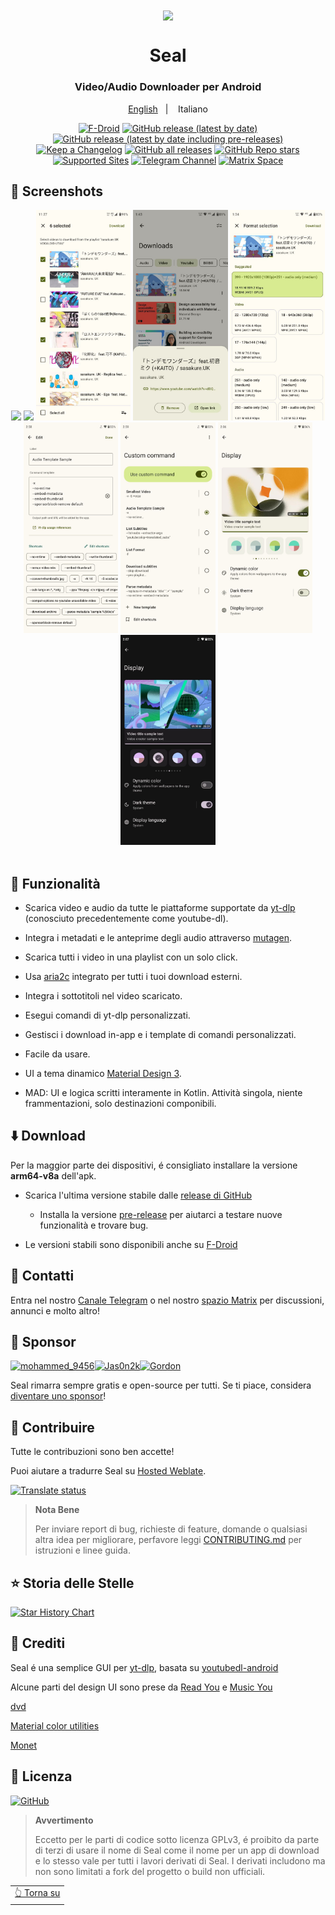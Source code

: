 <div align="center">

<img width="" src="fastlane/metadata/android/en-US/images/icon.png"  width=160 height=160  align="center">

# Seal

### Video/Audio Downloader per Android

<p align="center">
<a href="https://github.com/JunkFood02/Seal/blob/main/README.md">English</a>
&nbsp;&nbsp;| &nbsp;&nbsp;
Italiano
</p>


[![F-Droid](https://img.shields.io/f-droid/v/com.junkfood.seal?color=b4eb12&label=F-Droid&logo=fdroid&logoColor=1f78d2)](https://f-droid.org/en/packages/com.junkfood.seal)
[![GitHub release (latest by date)](https://img.shields.io/github/v/release/JunkFood02/Seal?color=black&label=Stable&logo=github)](https://github.com/JunkFood02/Seal/releases/latest/)
[![GitHub release (latest by date including pre-releases)](https://img.shields.io/github/v/release/JunkFood02/Seal?include_prereleases&label=Preview&logo=Github)](https://github.com/JunkFood02/Seal/releases/)
[![Keep a Changelog](https://img.shields.io/badge/Changelog-lightgray?style=flat&color=gray&logo=keep-a-changelog)](https://github.com/JunkFood02/Seal/blob/main/CHANGELOG.md)
[![GitHub all releases](https://img.shields.io/github/downloads/JunkFood02/Seal/total?label=Downloads&logo=github)](https://github.com/JunkFood02/Seal/releases/)
[![GitHub Repo stars](https://img.shields.io/github/stars/JunkFood02/Seal?color=informational&label=Stars)](https://github.com/JunkFood02/Seal/stargazers)
[![Supported Sites](https://img.shields.io/badge/Supported-Sites-9cf.svg?style=flat)](https://github.com/yt-dlp/yt-dlp/blob/master/supportedsites.md)
[![Telegram Channel](https://img.shields.io/badge/Telegram-Seal-blue?style=flat&logo=telegram)](https://t.me/seal_app)
[![Matrix Space](https://img.shields.io/badge/Matrix-Seal-Black?style=flat&color=black&logo=matrix)](https://matrix.to/#/#seal-space:matrix.org)


<div align="left">

## 📱 Screenshots

<div align="center">
<div>
<img src="/fastlane/metadata/android/en-US/images/phoneScreenshots/1.jpg" width="30%" />
<img src="/fastlane/metadata/android/en-US/images/phoneScreenshots/2.jpg" width="30%" />
<img src="/fastlane/metadata/android/en-US/images/phoneScreenshots/3.jpg" width="30%" />
<img src="/fastlane/metadata/android/en-US/images/phoneScreenshots/4.jpg" width="30%" />
<img src="/fastlane/metadata/android/en-US/images/phoneScreenshots/5.jpg" width="30%" />
<img src="/fastlane/metadata/android/en-US/images/phoneScreenshots/6.jpg" width="30%" />
<img src="/fastlane/metadata/android/en-US/images/phoneScreenshots/7.jpg" width="30%" />
<img src="/fastlane/metadata/android/en-US/images/phoneScreenshots/8.jpg" width="30%" />
<img src="/fastlane/metadata/android/en-US/images/phoneScreenshots/9.jpg" width="30%" />
</div>
</div>

<br>

## 📖 Funzionalità

- Scarica video e audio da tutte le piattaforme supportate da [yt-dlp](https://github.com/yt-dlp/yt-dlp) (conosciuto precedentemente come youtube-dl).

- Integra i metadati e le anteprime degli audio attraverso [mutagen](https://github.com/quodlibet/mutagen).

- Scarica tutti i video in una playlist con un solo click.

- Usa [aria2c](https://github.com/aria2/aria2) integrato per tutti i tuoi download esterni.

- Integra i sottotitoli nel video scaricato.

- Esegui comandi di yt-dlp personalizzati.

- Gestisci i download in-app e i template di comandi personalizzati.

- Facile da usare.

- UI a tema dinamico [Material Design 3](https://m3.material.io/).

- MAD: UI e logica scritti interamente in Kotlin. Attività singola, niente frammentazioni, solo destinazioni componibili.



## ⬇️ Download

Per la maggior parte dei dispositivi, é consigliato installare la versione **arm64-v8a** dell'apk.

- Scarica l'ultima versione stabile dalle [release di GitHub](https://github.com/JunkFood02/Seal/releases/latest)
  - Installa la versione [pre-release](https://github.com/JunkFood02/Seal/releases/) per aiutarci a testare nuove funzionalità e trovare bug.

- Le versioni stabili sono disponibili anche su [F-Droid](https://f-droid.org/packages/com.junkfood.seal/)

<!-- [<img src="https://fdroid.gitlab.io/artwork/badge/get-it-on.png"
     alt="Get it on F-Droid"
     height="70">](https://f-droid.org/packages/com.junkfood.seal/) -->

## 💬 Contatti

Entra nel nostro [Canale Telegram](https://t.me/seal_app) o nel nostro [spazio Matrix](https://matrix.to/#/#seal-space:matrix.org) per discussioni, annunci e molto altro!

## 💖 Sponsor

<p><!-- sponsors --><a href="https://github.com/Marco-9456"><img src="https://github.com/Marco-9456.png" width="60px" alt="mohammed_9456" /></a><a href="https://github.com/Jas0n2k"><img src="https://github.com/Jas0n2k.png" width="60px" alt="Jas0n2k" /></a><a href="https://github.com/4kaimar"><img src="https://github.com/4kaimar.png" width="60px" alt="" /></a><a href="https://github.com/gordongw"><img src="https://github.com/gordongw.png" width="60px" alt="Gordon" /></a><!-- sponsors --></p>


Seal rimarra sempre gratis e open-source per tutti. Se ti piace, considera [diventare uno sponsor](https://github.com/sponsors/JunkFood02)!

## 🤝 Contribuire

Tutte le contribuzioni sono ben accette!

Puoi aiutare a tradurre Seal su [Hosted Weblate](https://hosted.weblate.org/projects/seal/).
	
[![Translate status](https://hosted.weblate.org/widgets/seal/-/strings/multi-auto.svg)](https://hosted.weblate.org/engage/seal/)
	
>**Nota Bene**
>
>Per inviare report di bug, richieste di feature, domande o qualsiasi altra idea per migliorare, perfavore leggi [CONTRIBUTING.md](https://github.com/JunkFood02/Seal/blob/main/CONTRIBUTING.md) per istruzioni e linee guida.

## ⭐️ Storia delle Stelle

[![Star History Chart](https://api.star-history.com/svg?repos=JunkFood02/Seal&type=Timeline)](https://star-history.com/#JunkFood02/Seal&Timeline)


## 🧱 Crediti

Seal é una semplice GUI per [yt-dlp](https://github.com/yt-dlp/yt-dlp), basata su [youtubedl-android](https://github.com/yausername/youtubedl-android)

Alcune parti del design UI sono prese da [Read You](https://github.com/Ashinch/ReadYou) e [Music You](https://github.com/Kyant0/MusicYou)

[dvd](https://github.com/yausername/dvd)

[Material color utilities](https://github.com/material-foundation/material-color-utilities)

[Monet](https://github.com/Kyant0/Monet)

## 📃 Licenza

[![GitHub](https://img.shields.io/github/license/JunkFood02/Seal?style=for-the-badge)](https://github.com/JunkFood02/Seal/blob/main/LICENSE)

>**Avvertimento**
>
>Eccetto per le parti di codice sotto licenza GPLv3, é proibito da parte di terzi di usare il nome di Seal come il nome per un app di download e lo stesso vale per tutti i lavori derivati di Seal.
>I derivati includono ma non sono limitati a fork del progetto o build non ufficiali.

<div align="right">
<table><td>
<a href="#start-of-content">👆 Torna su</a>
</td></table>
</div>

